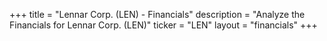 +++
title = "Lennar Corp. (LEN) - Financials"
description = "Analyze the Financials for Lennar Corp. (LEN)"
ticker = "LEN"
layout = "financials"
+++

